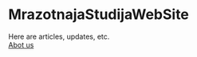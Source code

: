 # MrazotnajaStudijaWebSite
Here are articles, updates, etc.<br/>
<a href ="/articles/main.html">Abot us</a>
